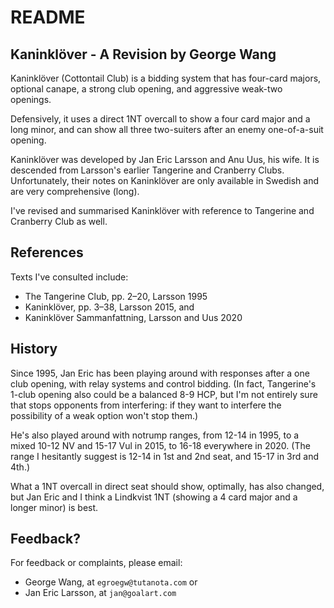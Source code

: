 # README

## Kaninklöver - A Revision by George Wang

Kaninklöver (Cottontail Club) is a bidding system that has four-card majors, optional canape, a strong club opening, and aggressive weak-two openings. 

Defensively, it uses a direct 1NT overcall to show a four card major and a long minor, and can show all three two-suiters after an enemy one-of-a-suit opening.

Kaninklöver was developed by Jan Eric Larsson and Anu Uus, his wife. It is descended from Larsson's earlier Tangerine and Cranberry Clubs. Unfortunately, their notes on Kaninklöver are only available in Swedish and are very comprehensive (long).

I've revised and summarised Kaninklöver with reference to Tangerine and Cranberry Club as well. 

## References
Texts I've consulted include:
* The Tangerine Club, pp. 2–20, Larsson 1995
* Kaninklöver, pp. 3–38, Larsson 2015, and
* Kaninklöver Sammanfattning, Larsson and Uus 2020

## History 
Since 1995, Jan Eric has been playing around with responses after a one club opening, with relay systems and control bidding. (In fact, Tangerine's 1-club opening also could be a balanced 8-9 HCP, but I'm not entirely sure that stops opponents from interfering: if they want to interfere the possibility of a weak option won't stop them.) 

He's also played around with notrump ranges, from 12-14 in 1995, to a mixed 10-12 NV and 15-17 Vul in 2015, to 16-18 everywhere in 2020. (The range I hesitantly suggest is 12-14 in 1st and 2nd seat, and 15-17 in 3rd and 4th.)

What a 1NT overcall in direct seat should show, optimally, has also changed, but Jan Eric and I think a Lindkvist 1NT (showing a 4 card major and a longer minor) is best.

## Feedback?

For feedback or complaints, please email:
* George Wang, at `egroegw@tutanota.com` or 
* Jan Eric Larsson, at `jan@goalart.com`
